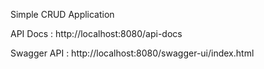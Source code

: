 Simple CRUD Application

API Docs : http://localhost:8080/api-docs

Swagger API : http://localhost:8080/swagger-ui/index.html


